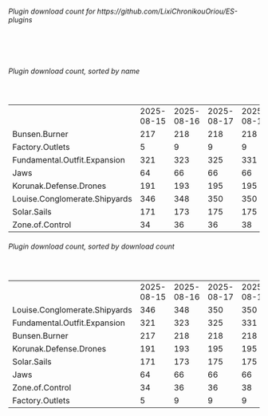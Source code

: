 <h6>Plugin download count for https://github.com/LixiChronikouOriou/ES-plugins</h6><br>
<br>
<h6>Plugin download count, sorted by name</h6><sub><sup><br>
<table>
	<tr>
		<td></td>
		<td>2025-08-15</td>
		<td>2025-08-16</td>
		<td>2025-08-17</td>
		<td>2025-08-18</td>
		<td>2025-08-19</td>
		<td>2025-08-20</td>
		<td>2025-08-21</td>
		<td>today +</td>
	</tr>
	<tr>
		<td>Bunsen.Burner</td>
		<td>217</td>
		<td>218</td>
		<td>218</td>
		<td>218</td>
		<td>218</td>
		<td>229</td>
		<td>234</td>
		<td>+ 5</td>
	</tr>
	<tr>
		<td>Factory.Outlets</td>
		<td>5</td>
		<td>9</td>
		<td>9</td>
		<td>9</td>
		<td>9</td>
		<td>16</td>
		<td>18</td>
		<td>+ 2</td>
	</tr>
	<tr>
		<td>Fundamental.Outfit.Expansion</td>
		<td>321</td>
		<td>323</td>
		<td>325</td>
		<td>331</td>
		<td>331</td>
		<td>338</td>
		<td>342</td>
		<td>+ 4</td>
	</tr>
	<tr>
		<td>Jaws</td>
		<td>64</td>
		<td>66</td>
		<td>66</td>
		<td>66</td>
		<td>66</td>
		<td>75</td>
		<td>77</td>
		<td>+ 2</td>
	</tr>
	<tr>
		<td>Korunak.Defense.Drones</td>
		<td>191</td>
		<td>193</td>
		<td>195</td>
		<td>195</td>
		<td>195</td>
		<td>203</td>
		<td>208</td>
		<td>+ 5</td>
	</tr>
	<tr>
		<td>Louise.Conglomerate.Shipyards</td>
		<td>346</td>
		<td>348</td>
		<td>350</td>
		<td>350</td>
		<td>350</td>
		<td>357</td>
		<td>363</td>
		<td>+ 6</td>
	</tr>
	<tr>
		<td>Solar.Sails</td>
		<td>171</td>
		<td>173</td>
		<td>175</td>
		<td>175</td>
		<td>175</td>
		<td>185</td>
		<td>192</td>
		<td>+ 7</td>
	</tr>
	<tr>
		<td>Zone.of.Control</td>
		<td>34</td>
		<td>36</td>
		<td>36</td>
		<td>38</td>
		<td>40</td>
		<td>48</td>
		<td>50</td>
		<td>+ 2</td>
	</tr>
</table>
</sub></sup>
<h6>Plugin download count, sorted by download count</h6><sub><sup><br>
<table>
	<tr>
		<td></td>
		<td>2025-08-15</td>
		<td>2025-08-16</td>
		<td>2025-08-17</td>
		<td>2025-08-18</td>
		<td>2025-08-19</td>
		<td>2025-08-20</td>
		<td>2025-08-21</td>
		<td>today +</td>
	</tr>
	<tr>
		<td>Louise.Conglomerate.Shipyards</td>
		<td>346</td>
		<td>348</td>
		<td>350</td>
		<td>350</td>
		<td>350</td>
		<td>357</td>
		<td>363</td>
		<td>+ 6</td>
	</tr>
	<tr>
		<td>Fundamental.Outfit.Expansion</td>
		<td>321</td>
		<td>323</td>
		<td>325</td>
		<td>331</td>
		<td>331</td>
		<td>338</td>
		<td>342</td>
		<td>+ 4</td>
	</tr>
	<tr>
		<td>Bunsen.Burner</td>
		<td>217</td>
		<td>218</td>
		<td>218</td>
		<td>218</td>
		<td>218</td>
		<td>229</td>
		<td>234</td>
		<td>+ 5</td>
	</tr>
	<tr>
		<td>Korunak.Defense.Drones</td>
		<td>191</td>
		<td>193</td>
		<td>195</td>
		<td>195</td>
		<td>195</td>
		<td>203</td>
		<td>208</td>
		<td>+ 5</td>
	</tr>
	<tr>
		<td>Solar.Sails</td>
		<td>171</td>
		<td>173</td>
		<td>175</td>
		<td>175</td>
		<td>175</td>
		<td>185</td>
		<td>192</td>
		<td>+ 7</td>
	</tr>
	<tr>
		<td>Jaws</td>
		<td>64</td>
		<td>66</td>
		<td>66</td>
		<td>66</td>
		<td>66</td>
		<td>75</td>
		<td>77</td>
		<td>+ 2</td>
	</tr>
	<tr>
		<td>Zone.of.Control</td>
		<td>34</td>
		<td>36</td>
		<td>36</td>
		<td>38</td>
		<td>40</td>
		<td>48</td>
		<td>50</td>
		<td>+ 2</td>
	</tr>
	<tr>
		<td>Factory.Outlets</td>
		<td>5</td>
		<td>9</td>
		<td>9</td>
		<td>9</td>
		<td>9</td>
		<td>16</td>
		<td>18</td>
		<td>+ 2</td>
	</tr>
</table>
</sub></sup>
